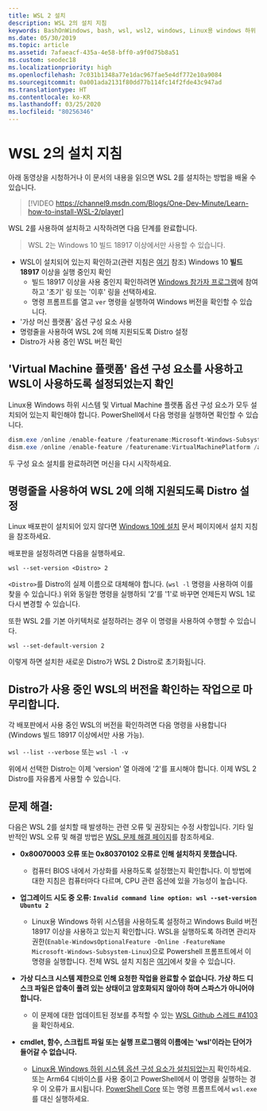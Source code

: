 ```yaml
---
title: WSL 2 설치
description: WSL 2의 설치 지침
keywords: BashOnWindows, bash, wsl, wsl2, windows, Linux용 windows 하위 시스템, windowssubsystem, ubuntu, debian, suse, windows 10, 설치
ms.date: 05/30/2019
ms.topic: article
ms.assetid: 7afaeacf-435a-4e58-bff0-a9f0d75b8a51
ms.custom: seodec18
ms.localizationpriority: high
ms.openlocfilehash: 7c031b1348a77e1dac967fae5e4df772e10a9084
ms.sourcegitcommit: 0a001ada2131f80dd77b114fc14f2fde43c947ad
ms.translationtype: HT
ms.contentlocale: ko-KR
ms.lasthandoff: 03/25/2020
ms.locfileid: "80256346"
---
```

# <a name="installation-instructions-for-wsl-2"></a>WSL 2의 설치 지침

아래 동영상을 시청하거나 이 문서의 내용을 읽으면 WSL 2를 설치하는 방법을 배울 수 있습니다. 

> [!VIDEO https://channel9.msdn.com/Blogs/One-Dev-Minute/Learn-how-to-install-WSL-2/player]

WSL 2를 사용하여 설치하고 시작하려면 다음 단계를 완료합니다.

> WSL 2는 Windows 10 빌드 18917 이상에서만 사용할 수 있습니다.

- WSL이 설치되어 있는지 확인하고(관련 지침은 [여기](./install-win10.md) 참조) Windows 10 **빌드 18917** 이상을 실행 중인지 확인
   - 빌드 18917 이상을 사용 중인지 확인하려면 [Windows 참가자 프로그램](https://insider.windows.com/en-us/)에 참여하고 '초기' 링 또는 '이후' 링을 선택하세요. 
   - 명령 프롬프트를 열고 `ver` 명령을 실행하여 Windows 버전을 확인할 수 있습니다.
- '가상 머신 플랫폼' 옵션 구성 요소 사용
- 명령줄을 사용하여 WSL 2에 의해 지원되도록 Distro 설정
- Distro가 사용 중인 WSL 버전 확인

## <a name="enable-the-virtual-machine-platform-optional-component-and-make-sure-wsl-is-enabled"></a>'Virtual Machine 플랫폼' 옵션 구성 요소를 사용하고 WSL이 사용하도록 설정되었는지 확인

Linux용 Windows 하위 시스템 및 Virtual Machine 플랫폼 옵션 구성 요소가 모두 설치되어 있는지 확인해야 합니다. PowerShell에서 다음 명령을 실행하면 확인할 수 있습니다. 

```powershell
dism.exe /online /enable-feature /featurename:Microsoft-Windows-Subsystem-Linux /all /norestart
dism.exe /online /enable-feature /featurename:VirtualMachinePlatform /all /norestart
```

두 구성 요소 설치를 완료하려면 머신을 다시 시작하세요.


## <a name="set-a-distro-to-be-backed-by-wsl-2-using-the-command-line"></a>명령줄을 사용하여 WSL 2에 의해 지원되도록 Distro 설정

Linux 배포판이 설치되어 있지 않다면 [Windows 10에 설치](./install-win10.md#install-your-linux-distribution-of-choice) 문서 페이지에서 설치 지침을 참조하세요. 

배포판을 설정하려면 다음을 실행하세요. 

```
wsl --set-version <Distro> 2
```

`<Distro>`를 Distro의 실제 이름으로 대체해야 합니다. (`wsl -l` 명령을 사용하여 이를 찾을 수 있습니다.) 위와 동일한 명령을 실행하되 '2'를 '1'로 바꾸면 언제든지 WSL 1로 다시 변경할 수 있습니다.

또한 WSL 2를 기본 아키텍처로 설정하려는 경우 이 명령을 사용하여 수행할 수 있습니다.

```
wsl --set-default-version 2
```

이렇게 하면 설치한 새로운 Distro가 WSL 2 Distro로 초기화됩니다.

## <a name="finish-with-verifying-what-versions-of-wsl-your-distro-are-using"></a>Distro가 사용 중인 WSL의 버전을 확인하는 작업으로 마무리합니다.

각 배포판에서 사용 중인 WSL의 버전을 확인하려면 다음 명령을 사용합니다(Windows 빌드 18917 이상에서만 사용 가능).

`wsl --list --verbose` 또는 `wsl -l -v`

위에서 선택한 Distro는 이제 'version' 열 아래에 '2'를 표시해야 합니다. 이제 WSL 2 Distro를 자유롭게 사용할 수 있습니다. 

## <a name="troubleshooting"></a>문제 해결: 

다음은 WSL 2를 설치할 때 발생하는 관련 오류 및 권장되는 수정 사항입니다. 기타 일반적인 WSL 오류 및 해결 방법은 [WSL 문제 해결 페이지](troubleshooting.md)를 참조하세요.

* **0x80070003 오류 또는 0x80370102 오류로 인해 설치하지 못했습니다.**
    * 컴퓨터 BIOS 내에서 가상화를 사용하도록 설정했는지 확인합니다. 이 방법에 대한 지침은 컴퓨터마다 다르며, CPU 관련 옵션에 있을 가능성이 높습니다.
   
* **업그레이드 시도 중 오류: `Invalid command line option: wsl --set-version Ubuntu 2`**
    * Linux용 Windows 하위 시스템을 사용하도록 설정하고 Windows Build 버전 18917 이상을 사용하고 있는지 확인합니다. WSL을 실행하도록 하려면 관리자 권한(`Enable-WindowsOptionalFeature -Online -FeatureName Microsoft-Windows-Subsystem-Linux`)으로 Powershell 프롬프트에서 이 명령을 실행합니다. 전체 WSL 설치 지침은 [여기](./install-win10.md)에서 찾을 수 있습니다.

* **가상 디스크 시스템 제한으로 인해 요청한 작업을 완료할 수 없습니다. 가상 하드 디스크 파일은 압축이 풀려 있는 상태이고 암호화되지 않아야 하며 스파스가 아니어야 합니다.**
    * 이 문제에 대한 업데이트된 정보를 추적할 수 있는 [WSL Github 스레드 #4103](https://github.com/microsoft/WSL/issues/4103)을 확인하세요.

* **cmdlet, 함수, 스크립트 파일 또는 실행 프로그램의 이름에는 'wsl'이라는 단어가 들어갈 수 없습니다.** 
    * [Linux용 Windows 하위 시스템 옵션 구성 요소가 설치되었는지](./wsl2-install.md#enable-the-virtual-machine-platform-optional-component-and-make-sure-wsl-is-enabled) 확인하세요.<br> 또는 Arm64 디바이스를 사용 중이고 PowerShell에서 이 명령을 실행하는 경우 이 오류가 표시됩니다. [PowerShell Core](https://docs.microsoft.com/en-us/powershell/scripting/install/installing-powershell-core-on-windows?view=powershell-6) 또는 명령 프롬프트에서 `wsl.exe`를 대신 실행하세요. 
